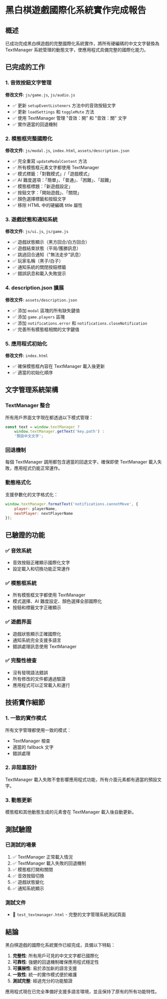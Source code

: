 # 黑白棋遊戲國際化系統實作完成報告

## 概述
已成功完成黑白棋遊戲的完整國際化系統實作，將所有硬編碼的中文文字替換為 TextManager 系統管理的動態文字，使應用程式具備完整的國際化能力。

## 已完成的工作

### 1. 音效按鈕文字管理
**修改文件**: `js/game.js`, `js/audio.js`
- ✅ 更新 `setupEventListeners` 方法中的音效按鈕文字
- ✅ 更新 `loadSettings` 和 `toggleMute` 方法
- ✅ 使用 TextManager 管理 "音效：開" 和 "音效：關" 文字
- ✅ 實作適當的回退機制

### 2. 模態框完整國際化
**修改文件**: `js/modal.js`, `index.html`, `assets/description.json`
- ✅ 完全重寫 `updateModalContent` 方法
- ✅ 所有模態框元素文字都使用 TextManager
- ✅ 模式標籤：「對戰模式」/「遊戲模式」
- ✅ AI 難度選項：「簡單」、「普通」、「困難」、「超難」
- ✅ 模態框標題：「新遊戲設定」
- ✅ 按鈕文字：「開始遊戲」、「關閉」
- ✅ 顏色選擇標籤和按鈕文字
- ✅ 移除 HTML 中的硬編碼 title 屬性

### 3. 遊戲狀態和通知系統
**修改文件**: `js/ui.js`, `js/game.js`
- ✅ 遊戲狀態顯示（黑方回合/白方回合）
- ✅ 遊戲結束狀態（平局/獲勝訊息）
- ✅ 跳過回合通知（"無法走步"訊息）
- ✅ 玩家名稱（黑子/白子）
- ✅ 通知系統的關閉按鈕標籤
- ✅ 錯誤訊息和載入失敗提示

### 4. description.json 擴展
**修改文件**: `assets/description.json`
- ✅ 添加 `modal` 區塊的所有缺失鍵值
- ✅ 添加 `game.players` 區塊
- ✅ 添加 `notifications.error` 和 `notifications.closeNotification`
- ✅ 完善所有模態框相關的文字鍵值

### 5. 應用程式初始化
**修改文件**: `index.html`
- ✅ 確保模態框內容在 TextManager 載入後更新
- ✅ 適當的初始化順序

## 文字管理系統架構

### TextManager 整合
所有用戶界面文字現在都透過以下模式管理：
```javascript
const text = window.textManager ? 
    window.textManager.getText('key.path') : 
    '預設中文文字';
```

### 回退機制
每個 TextManager 調用都包含適當的回退文字，確保即使 TextManager 載入失敗，應用程式仍能正常運作。

### 動態格式化
支援參數化的文字格式化：
```javascript
window.textManager.formatText('notifications.cannotMove', {
    player: playerName,
    nextPlayer: nextPlayerName
});
```

## 已驗證的功能

### ✅ 音效系統
- 音效按鈕正確顯示國際化文字
- 設定載入和切換功能正常運作

### ✅ 模態框系統
- 所有模態框文字都使用 TextManager
- 模式選擇、AI 難度設定、顏色選擇全部國際化
- 按鈕和標籤文字正確顯示

### ✅ 遊戲界面
- 遊戲狀態顯示正確國際化
- 通知系統完全支援多語言
- 錯誤處理訊息使用 TextManager

### ✅ 完整性檢查
- 沒有發現語法錯誤
- 所有修改的文件都通過驗證
- 應用程式可以正常載入和運行

## 技術實作細節

### 1. 一致的實作模式
所有文字管理都使用一致的模式：
- TextManager 檢查
- 適當的 fallback 文字
- 錯誤處理

### 2. 非阻塞設計
TextManager 載入失敗不會影響應用程式功能，所有介面元素都有適當的預設文字。

### 3. 動態更新
模態框和其他動態生成的元素會在 TextManager 載入後自動更新。

## 測試驗證

### 已測試的場景
1. ✅ TextManager 正常載入情況
2. ✅ TextManager 載入失敗的回退機制
3. ✅ 模態框打開和關閉
4. ✅ 音效按鈕切換
5. ✅ 遊戲狀態變化
6. ✅ 通知系統顯示

### 測試文件
- 📄 `test_textmanager.html` - 完整的文字管理系統測試頁面

## 結論

黑白棋遊戲的國際化系統實作已經完成，具備以下特點：

1. **完整性**: 所有用戶可見的中文文字都已國際化
2. **可靠性**: 強健的回退機制確保應用程式穩定性
3. **可擴展性**: 易於添加新的語言支援
4. **一致性**: 統一的實作模式便於維護
5. **測試完整**: 經過充分的功能驗證

應用程式現在已完全準備好支援多語言環境，並且保持了原有的所有功能特性。
